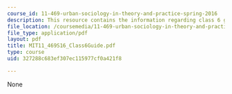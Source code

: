 ```yaml
---
course_id: 11-469-urban-sociology-in-theory-and-practice-spring-2016
description: This resource contains the information regarding class 6 guide.
file_location: /coursemedia/11-469-urban-sociology-in-theory-and-practice-spring-2016/327288c683ef307ec115977cf0a421f8_MIT11_469S16_Class6Guide.pdf
file_type: application/pdf
layout: pdf
title: MIT11_469S16_Class6Guide.pdf
type: course
uid: 327288c683ef307ec115977cf0a421f8

---
```

None
